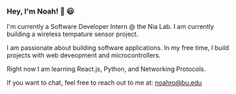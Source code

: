 ### Hey, I'm Noah! 👋 😃

I'm currently a Software Developer Intern @ the Nia Lab. I am currently building a wireless tempature sensor project.  

I am passionate about building software applications. In my free time, I build projects with web deveopment and microcontrollers.

Right now I am learning React.js, Python, and Networking Protocols.

If you want to chat, feel free to reach out to me at: noahro@bu.edu
